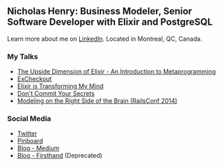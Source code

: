 ## Nicholas Henry: Business Modeler, Senior Software Developer with Elixir and PostgreSQL

Learn more about me on [LinkedIn](https://www.linkedin.com/in/nicholasjhenry/). Located in Montreal, QC, Canada.

### My Talks

- [The Upside Dimension of Elixir - An Introduction to Metaprogramming](https://www.youtube.com/watch?v=xj6yNzcGlEE)
- [ExCheckout](https://www.youtube.com/playlist?list=PLe07JYpYU5F08hA5AyxKQRGzX3POgTBjn)
- [Elixir is Transforming My Mind](https://vimeo.com/148664265)
- [Don't Commit Your Secrets](https://vimeo.com/98544062)
- [Modeling on the Right Side of the Brain (RailsConf 2014)](https://www.youtube.com/watch?v=ABIvpz50cKU)

### Social Media

- [Twitter](https://twitter.com/nicholasjhenry)
- [Pinboard](https://pinboard.in/u:nicholasjhenry)
- [Blog - Medium](https://medium.com/@nicholasjhenry)
- [Blog - Firsthand](http://blog.firsthand.ca) (Deprecated)

<!--
**nicholasjhenry/nicholasjhenry** is a ✨ _special_ ✨ repository because its `README.md` (this file) appears on your GitHub profile.

Here are some ideas to get you started:

- 🔭 I’m currently working on ...
- 🌱 I’m currently learning ...
- 👯 I’m looking to collaborate on ...
- 🤔 I’m looking for help with ...
- 💬 Ask me about ...
- 📫 How to reach me: ...
- 😄 Pronouns: ...
- ⚡ Fun fact: ...
-->
